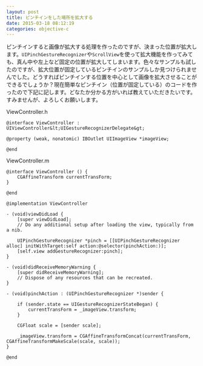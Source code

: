 ```yaml
---
layout: post
title: ピンチインをした場所を拡大する
date: 2015-03-18 08:12:19
categories: objective-c
---
```

<p>ピンチインすると画像が拡大する処理を作ったのですが、決まった位置が拡大します。<code>UIPinchGestureRecognizer</code>や<code>ScrollView</code>を使って拡大機能を作ってみても、真ん中や左上など固定の位置が拡大してしまいます。色々なサンプルも試したのですが、拡大位置が固定しているピンチインのサンプルしか見つけられませんでした。どうすればピンチインする位置を中心として画像を拡大させることができるでしょうか？現在簡単なピンチイン（位置が固定している）のコードを作ったので下記に記します。どなたか分かる方がいれば教えていただきたいです。すみませんが、よろしくお願いします。</p>

<p>ViewController.h</p>

```
@interface ViewController : UIViewController&lt;UIGestureRecognizerDelegate&gt;

@property (weak, nonatomic) IBOutlet UIImageView *imageView;

@end
```

<p>ViewController.m</p>

```
@interface ViewController () {
    CGAffineTransform currentTransForm;
}

@end

@implementation ViewController

- (void)viewDidLoad {
    [super viewDidLoad];
    // Do any additional setup after loading the view, typically from a nib.

    UIPinchGestureRecognizer *pinch = [[UIPinchGestureRecognizer alloc] initWithTarget:self action:@selector(pinchAction:)];
    [self.view addGestureRecognizer:pinch];
}

- (void)didReceiveMemoryWarning {
    [super didReceiveMemoryWarning];
    // Dispose of any resources that can be recreated.
}

- (void)pinchAction : (UIPinchGestureRecognizer *)sender {

    if (sender.state == UIGestureRecognizerStateBegan) {
        currentTransForm = _imageView.transform;
    }

    CGFloat scale = [sender scale];

    _imageView.transform = CGAffineTransformConcat(currentTransForm, CGAffineTransformMakeScale(scale, scale));
}

@end
```
